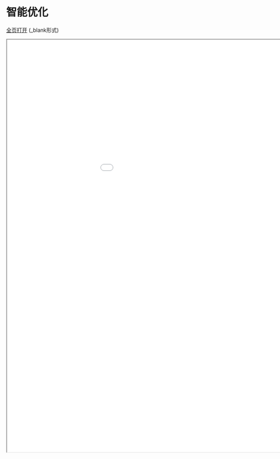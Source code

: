 
# 智能优化
<a href="/texpdf/part-opt-chap-GA.html" target="_blank">全页打开</a> (_blank形式)
<div class="pdf-class">
    <iframe  src=/texpdf/part-opt-chap-GA.html width="1100" height="1100">
    </iframe>
</div>
